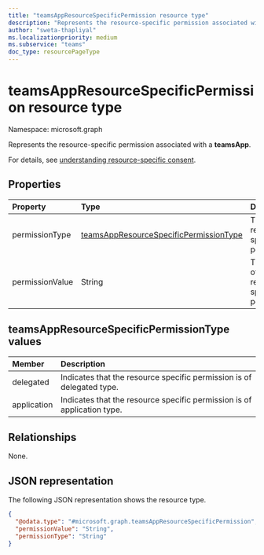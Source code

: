 ```yaml
---
title: "teamsAppResourceSpecificPermission resource type"
description: "Represents the resource-specific permission associated with a teamsApp."
author: "sweta-thapliyal"
ms.localizationpriority: medium
ms.subservice: "teams"
doc_type: resourcePageType
---
```


# teamsAppResourceSpecificPermission resource type

Namespace: microsoft.graph


Represents the resource-specific permission associated with a **teamsApp**.

For details, see [understanding resource-specific consent](/microsoftteams/platform/graph-api/rsc/resource-specific-consent).

## Properties

|Property|Type|Description|
|:---|:---|:---|
|permissionType|[teamsAppResourceSpecificPermissionType](../resources/teamsAppResourceSpecificPermission.md#teamsappresourcespecificpermissiontype-values)|The type of resource-specific permission.|
|permissionValue|String|The name of the resource-specific permission.|

## teamsAppResourceSpecificPermissionType values

| Member             | Description                                                                                               |
|:-------------------|:----------------------------------------------------------------------------------------------------------|
| delegated           | Indicates that the resource specific permission is of delegated type. |
| application           | Indicates that the resource specific permission is of application type. |

## Relationships

None.

## JSON representation

The following JSON representation shows the resource type.
<!-- {
  "blockType": "resource",
  "@odata.type": "microsoft.graph.teamsAppResourceSpecificPermission"
}
-->
``` json
{
  "@odata.type": "#microsoft.graph.teamsAppResourceSpecificPermission",
  "permissionValue": "String",
  "permissionType": "String"
}
```
